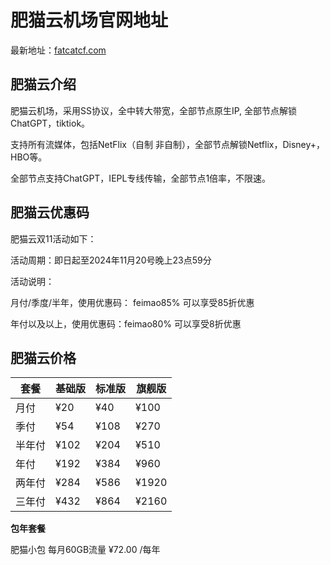 # 肥猫云机场官网地址

最新地址：[fatcatcf.com](https://fccc04.fatcatcloud.me/register?aff=lPuccBrK)

## 肥猫云介绍

肥猫云机场，采用SS协议，全中转大带宽，全部节点原生IP, 全部节点解锁ChatGPT，tiktiok。

支持所有流媒体，包括NetFlix（自制 非自制），全部节点解锁Netflix，Disney+，HBO等。

全部节点支持ChatGPT，IEPL专线传输，全部节点1倍率，不限速。

## 肥猫云优惠码

肥猫云双11活动如下：

活动周期：即日起至2024年11月20号晚上23点59分

活动说明：

月付/季度/半年，使用优惠码： feimao85% 可以享受85折优惠

年付以及以上，使用优惠码：feimao80% 可以享受8折优惠

## 肥猫云价格

|套餐|基础版|标准版|旗舰版|
|----|----|----|----|
|月付|¥20|¥40|¥100|
|季付|¥54|¥108|¥270|
|半年付|¥102|¥204|¥510|
|年付|¥192|¥384|¥960|
|两年付|¥284|¥586|¥1920|
|三年付|¥432|¥864|¥2160|

**包年套餐**

肥猫小包 每月60GB流量 ¥72.00 /每年
